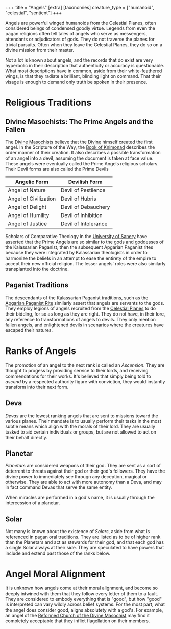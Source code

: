 +++
title = "Angels"
[extra]
[taxonomies]
creature_type = ["humanoid", "celestial", "sentient"]
+++

Angels are powerful winged humanoids from the Celestial Planes, often considered beings of condensed goodly virtue. Legends from even the pagan religions often tell tales of angels who serve as messengers, attendants or adjudicators of gods. They do not traverse the planes for trivial pursuits. Often when they leave the Celestial Planes, they do so on a divine mission from their master.

Not a lot is known about angels, and the records that do exist are very hyperbolic in their description that authenticity or accuracy is questionable. What most descriptions have in common, aside from their white-feathered wings, is that they radiate a brilliant, blinding light on command. That their visage is enough to demand only truth be spoken in their presence.

# Religious Traditions

## Divine Masochists: The Prime Angels and the Fallen
The [Divine Masochists](@/organizations/orthodox-divine-masochist.md) believe that the [Divine](@/characters/divine-masochist.md) himself created the first angel. In the Scripture of the Way, the [Book of Knimonad](@/religions/divine-masochism/orthodox/doctrine/knimonad.md) describes the order manner of their creation. It also describes a possible transformation of an angel into a devil, assuming the document is taken at face value. These angels were eventually called the Prime Angels religious scholars. Their Devil forms are also called the Prime Devils

| Angelic Form          | Devilish Form        |
| --------------------- | -------------------- |
| Angel of Nature       | Devil of Pestilence  |
| Angel of Civilization | Devil of Hubris      |
| Angel of Delight      | Devil of Debauchery  |
| Angel of Humility     | Devil of Inhibition  |
| Angel of Justice      | Devil of Intolerance |

Scholars of Comparative Theology in the [University of Sanery](@/organizations/university-of-sanery.md) have asserted that the Prime Angels are so similar to the gods and goddesses of the Kalassarian Paganist, then the subsequent Apgarian Paganist rites because they were integrated by Kalassarian theologists in order to harmonize the beliefs in an attempt to ease the entirety of the empire to accept their new official religion. The lesser angels' roles were also similarly transplanted into the doctrine.

## Paganist Traditions

The descendants of the Kalassarian Paganist traditions, such as the [Apgarian Paganist Rite](@/religions/paganism/apgarian/_index.md) similarly assert that angels are servants to the gods. They employ legions of angels recruited from the [Celestial Planes](@/locations/celestial-planes.md) to do their bidding, for so as long as they are right. They do not have, in their lore, any reference to transformations of angels to devils. They only mention fallen angels, and enlightened devils in scenarios where the creatures have escaped their natures.

# Ranks of Angels

The promotion of an angel to the next rank is called an *Ascension*. They are thought to progess by providing service to their lords, and receiving commendations for their works. It's believed that simply being told to *ascend* by a respected authority figure with conviction, they would instantly transform into their next form. 

## Deva

*Devas* are the lowest ranking angels that are sent to missions toward the various planes. Their mandate is to usually perform their tasks in the most subtle means which align with the morals of their lord. They are usually tasked to aid certain individuals or groups, but are not allowed to act on their behalf directly.

## Planetar

*Planetars* are considered weapons of their god. They are sent as a sort of deterrent to threats against their god or their god's followers. They have the divine power to immediately see througn any deception, magical or otherwise. They are able to act with more autonomy than a Deva, and may in fact command Devas that serve the same entity.

When miracles are performed in a god's name, it is usually through the intercession of a planetar.

## Solar

Not many is known about the existence of *Solars*, aside from what is referenced in pagan oral traditions. They are listed as to be of higher rank than the Planetars and act as stewards for their god, and that each god has a single Solar always at their side. They are speculated to have powers that include and extend past those of the ranks below.

# Angel Moral Alignment

It is unknown how angels come at their moral alignment, and become so deeply intwined with them that they follow every letter of them to a fault. They are considered to embody everything that is "good", but how "good" is interpreted can vary wildly across belief systems. For the most part, what the angel does consider good, aligns absolutety with a god's. For example, an angel of the [Reformed Church of the Divine Masochist](@/religions/divine-masochism/reformist/_index.md) may find it completely acceptable that they inflict flagellation on their members.

